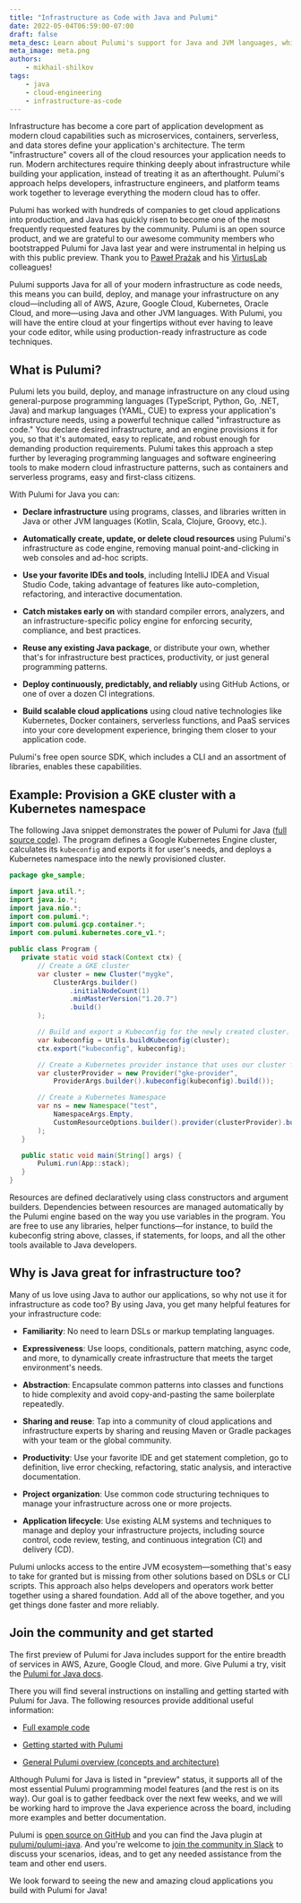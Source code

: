 ```yaml
---
title: "Infrastructure as Code with Java and Pulumi"
date: 2022-05-04T06:59:00-07:00
draft: false
meta_desc: Learn about Pulumi's support for Java and JVM languages, which enable you to use Infrastructure As Code on any Cloud with the JVM ecosystem.
meta_image: meta.png
authors:
    - mikhail-shilkov
tags:
    - java
    - cloud-engineering
    - infrastructure-as-code
---
```


Infrastructure has become a core part of application development as modern cloud capabilities such as microservices, containers, serverless, and data stores define your application's architecture. The term "infrastructure" covers all of the cloud resources your application needs to run. Modern architectures require thinking deeply about infrastructure while building your application, instead of treating it as an afterthought. Pulumi's approach helps developers, infrastructure engineers, and platform teams work together to leverage everything the modern cloud has to offer.

Pulumi has worked with hundreds of companies to get cloud applications into production, and Java has quickly risen to become one of the most frequently requested features by the community. Pulumi is an open source product, and we are grateful to our awesome community members who bootstrapped Pulumi for Java last year and were instrumental in helping us with this public preview. Thank you to [Paweł Prażak](https://twitter.com/pawelprazak) and his [VirtusLab](https://virtuslab.com) colleagues!

Pulumi supports Java for all of your modern infrastructure as code needs, this means you can build, deploy, and manage your infrastructure on any cloud&mdash;including all of AWS, Azure, Google Cloud, Kubernetes, Oracle Cloud, and more&mdash;using Java and other JVM languages. With Pulumi, you will have the entire cloud at your fingertips without ever having to leave your code editor, while using production-ready infrastructure as code techniques.

## What is Pulumi?

Pulumi lets you build, deploy, and manage infrastructure on any cloud using general-purpose programming languages (TypeScript, Python, Go, .NET, Java) and markup languages (YAML, CUE) to express your application's infrastructure needs, using a powerful technique called "infrastructure as code." You declare desired infrastructure, and an engine provisions it for you, so that it's automated, easy to replicate, and robust enough for demanding production requirements. Pulumi takes this approach a step further by leveraging programming languages and software engineering tools to make modern cloud infrastructure patterns, such as containers and serverless programs, easy and first-class citizens.

With Pulumi for Java you can:

- **Declare infrastructure** using programs, classes, and libraries written in Java or other JVM languages (Kotlin, Scala, Clojure, Groovy, etc.).

- **Automatically create, update, or delete cloud resources** using Pulumi's infrastructure as code engine, removing manual point-and-clicking in web consoles and ad-hoc scripts.

- **Use your favorite IDEs and tools**, including IntelliJ IDEA and Visual Studio Code, taking advantage of features like auto-completion, refactoring, and interactive documentation.

- **Catch mistakes early on** with standard compiler errors, analyzers, and an infrastructure-specific policy engine for enforcing security, compliance, and best practices.

- **Reuse any existing Java package**, or distribute your own, whether that's for infrastructure best practices, productivity, or just general programming patterns.

- **Deploy continuously, predictably, and reliably** using GitHub Actions, or one of over a dozen CI integrations.

- **Build scalable cloud applications** using cloud native technologies like Kubernetes, Docker containers, serverless functions, and PaaS services into your core development experience, bringing them closer to your application code.

Pulumi's free open source SDK, which includes a CLI and an assortment of libraries, enables these capabilities.

## Example: Provision a GKE cluster with a Kubernetes namespace

The following Java snippet demonstrates the power of Pulumi for Java ([full source code](https://github.com/pulumi/examples/tree/master/gcp-java-gke-hello-world)). The program defines a Google Kubernetes Engine cluster, calculates its `kubeconfig` and exports it for user's needs, and deploys a Kubernetes namespace into the newly provisioned cluster.

```java
package gke_sample;

import java.util.*;
import java.io.*;
import java.nio.*;
import com.pulumi.*;
import com.pulumi.gcp.container.*;
import com.pulumi.kubernetes.core_v1.*;

public class Program {
   private static void stack(Context ctx) {
       // Create a GKE cluster
       var cluster = new Cluster("mygke",
           ClusterArgs.builder()
               .initialNodeCount(1)
               .minMasterVersion("1.20.7")
               .build()
       );

       // Build and export a Kubeconfig for the newly created cluster.
       var kubeconfig = Utils.buildKubeconfig(cluster);
       ctx.export("kubeconfig", kubeconfig);

       // Create a Kubernetes provider instance that uses our cluster from above.
       var clusterProvider = new Provider("gke-provider",
           ProviderArgs.builder().kubeconfig(kubeconfig).build());

       // Create a Kubernetes Namespace
       var ns = new Namespace("test",
           NamespaceArgs.Empty,
           CustomResourceOptions.builder().provider(clusterProvider).build()
       );
   }

   public static void main(String[] args) {
       Pulumi.run(App::stack);
   }
}
```

Resources are defined declaratively using class constructors and argument builders. Dependencies between resources are managed automatically by the Pulumi engine based on the way you use variables in the program. You are free to use any libraries, helper functions&mdash;for instance, to build the kubeconfig string above, classes, if statements, for loops, and all the other tools available to Java developers.

## Why is Java great for infrastructure too?

Many of us love using Java to author our applications, so why not use it for infrastructure as code too? By using Java, you get many helpful features for your infrastructure code:

- **Familiarity**: No need to learn DSLs or markup templating languages.

- **Expressiveness**: Use loops, conditionals, pattern matching, async code, and more, to dynamically create infrastructure that meets the target environment's needs.

- **Abstraction**: Encapsulate common patterns into classes and functions to hide complexity and avoid copy-and-pasting the same boilerplate repeatedly.

- **Sharing and reuse**: Tap into a community of cloud applications and infrastructure experts by sharing and reusing Maven or Gradle packages with your team or the global community.

- **Productivity**: Use your favorite IDE and get statement completion, go to definition, live error checking, refactoring, static analysis, and interactive documentation.

- **Project organization**: Use common code structuring techniques to manage your infrastructure across one or more projects.

- **Application lifecycle**: Use existing ALM systems and techniques to manage and deploy your infrastructure projects, including source control, code review, testing, and continuous integration (CI) and delivery (CD).

Pulumi unlocks access to the entire JVM ecosystem&mdash;something that's easy to take for granted but is missing from other solutions based on DSLs or CLI scripts. This approach also helps developers and operators work better together using a shared foundation. Add all of the above together, and you get things done faster and more reliably.

## Join the community and get started

The first preview of Pulumi for Java includes support for the entire breadth of services in AWS, Azure, Google Cloud, and more. Give Pulumi a try, visit the [Pulumi for Java docs](https://www.pulumi.com/docs/intro/languages/java/).

There you will find several instructions on installing and getting started with Pulumi for Java. The following resources provide additional useful information:

- [Full example code](https://github.com/pulumi/examples/tree/master/gcp-java-gke-hello-world)

- [Getting started with Pulumi](https://www.pulumi.com/docs/get-started/)

- [General Pulumi overview (concepts and architecture)](https://www.pulumi.com/docs/intro/concepts/)

Although Pulumi for Java is listed in "preview" status, it supports all of the most essential Pulumi programming model features (and the rest is on its way). Our goal is to gather feedback over the next few weeks, and we will be working hard to improve the Java experience across the board, including more examples and better documentation.

Pulumi is [open source on GitHub](https://github.com/pulumi/pulumi) and you can find the Java plugin at [pulumi/pulumi-java](https://github.com/pulumi/pulumi-java). 
And you're welcome to [join the community in Slack](https://slack.pulumi.com/) to discuss your scenarios, ideas, and to get any needed assistance from the team and other end users. 

We look forward to seeing the new and amazing cloud applications you build with Pulumi for Java!
